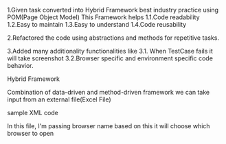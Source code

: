 1.Given task converted into Hybrid Framework best industry practice using POM(Page Object Model)
   This Framework helps 
    1.1.Code readability
    1.2.Easy to maintain
    1.3.Easy to understand
    1.4.Code reusability

2.Refactored the code using abstractions and methods for repetitive tasks.

3.Added many additionality functionalities like 
  3.1. When TestCase fails it will take screenshot
  3.2.Browser specific and environment specific code behavior.

Hybrid Framework

Combination of data-driven and method-driven framework 
we can take input from an external file(Excel File)

sample XML code 

<suite name="Suite">
  <test name="Test">
  <parameter name="browser" value="chrome" />
    <classes>
      <class name="prod_Script.SignInTest"/>
    </classes>
  </test> 
</suite> 

In this file, I'm passing browser name based on this it will choose which browser to open 
